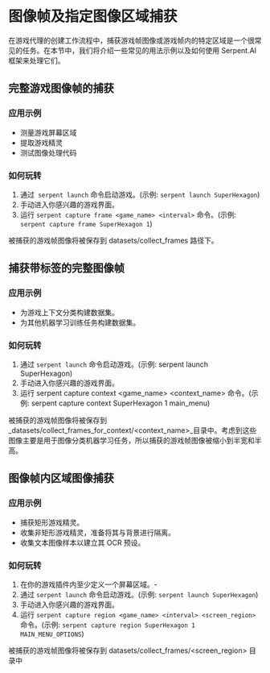 # 图像帧及指定图像区域捕获

在游戏代理的创建工作流程中，捕获游戏帧图像或游戏帧内的特定区域是一个很常见的任务。在本节中，我们将介绍一些常见的用法示例以及如何使用 Serpent.AI 框架来处理它们。

## 完整游戏图像帧的捕获
### 应用示例
* 测量游戏屏幕区域
* 提取游戏精灵
* 测试图像处理代码
### 如何玩转
1. 通过``` serpent launch``` 命令启动游戏。(示例: ```serpent launch SuperHexagon```)
2. 手动进入你感兴趣的游戏界面。
3. 运行 ```serpent capture frame <game_name> <interval>``` 命令。(示例: ```serpent capture frame SuperHexagon 1```)

被捕获的游戏帧图像将被保存到 datasets/collect_frames 路径下。

## 捕获带标签的完整图像帧
### 应用示例
* 为游戏上下文分类构建数据集。 
* 为其他机器学习训练任务构建数据集。

### 如何玩转
1. 通过 ``` serpent launch ``` 命令启动游戏。(示例: serpent launch SuperHexagon)
2. 手动进入你感兴趣的游戏界面。
3. 运行 serpent capture context <game_name> <interval> <context_name> 命令。(示例: serpent capture context SuperHexagon 1 main_menu)

被捕获的游戏帧图像将被保存到 _datasets/collect_frames_for_context/<context_name>_目录中。考虑到这些图像主要是用于图像分类机器学习任务，所以捕获的游戏帧图像被缩小到半宽和半高。

## 图像帧内区域图像捕获
### 应用示例
* 捕获矩形游戏精灵。
* 收集非矩形游戏精灵，准备将其与背景进行隔离。
* 收集文本图像样本以建立其 OCR 预设。

### 如何玩转
1. 在你的游戏插件内至少定义一个屏幕区域。-
2. 通过 ```serpent launch``` 命令启动游戏。(示例: ```serpent launch SuperHexagon```)
3. 手动进入你感兴趣的游戏界面。
4. 运行 ```serpent capture region <game_name> <interval> <screen_region>``` 命令。(示例: ```serpent capture region SuperHexagon 1 MAIN_MENU_OPTIONS```)


被捕获的游戏帧图像将被保存到 datasets/collect_frames/<screen_region> 目录中